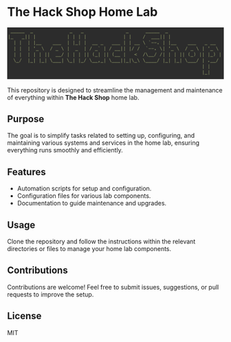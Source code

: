 # The Hack Shop Home Lab

![alt text](thehackshop.png)

This repository is designed to streamline the management and maintenance of everything within **The Hack Shop** home lab.

## Purpose

The goal is to simplify tasks related to setting up, configuring, and maintaining various systems and services in the home lab, ensuring everything runs smoothly and efficiently.

## Features

- Automation scripts for setup and configuration.
- Configuration files for various lab components.
- Documentation to guide maintenance and upgrades.

## Usage

Clone the repository and follow the instructions within the relevant directories or files to manage your home lab components.

## Contributions

Contributions are welcome! Feel free to submit issues, suggestions, or pull requests to improve the setup.

## License

MIT